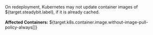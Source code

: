 On redeployment, Kubernetes may not update container images of ${target.steadybit.label}, if it is already cached.
<br/>
<br/>
**Affected Containers:** ${target.k8s.container.image.without-image-pull-policy-always[]}

